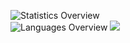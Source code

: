 ![Statistics Overview](https://raw.githubusercontent.com/TwoThreeTwo/github-stats/master/generated/overview.svg)  
![Languages Overview](https://raw.githubusercontent.com/TwoThreeTwo/github-stats/master/generated/languages.svg)
![](https://komarev.com/ghpvc/?username=TwoThreeTwo)

